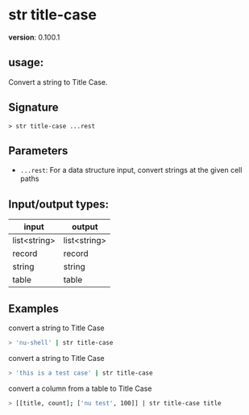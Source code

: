 # str title-case

**version**: 0.100.1

## **usage**:

Convert a string to Title Case.

## Signature

`> str title-case ...rest`

## Parameters

- `...rest`: For a data structure input, convert strings at the given cell paths

## Input/output types:

| input          | output         |
| -------------- | -------------- |
| list\<string\> | list\<string\> |
| record         | record         |
| string         | string         |
| table          | table          |

## Examples

convert a string to Title Case

```bash
> 'nu-shell' | str title-case
```

convert a string to Title Case

```bash
> 'this is a test case' | str title-case
```

convert a column from a table to Title Case

```bash
> [[title, count]; ['nu test', 100]] | str title-case title
```
